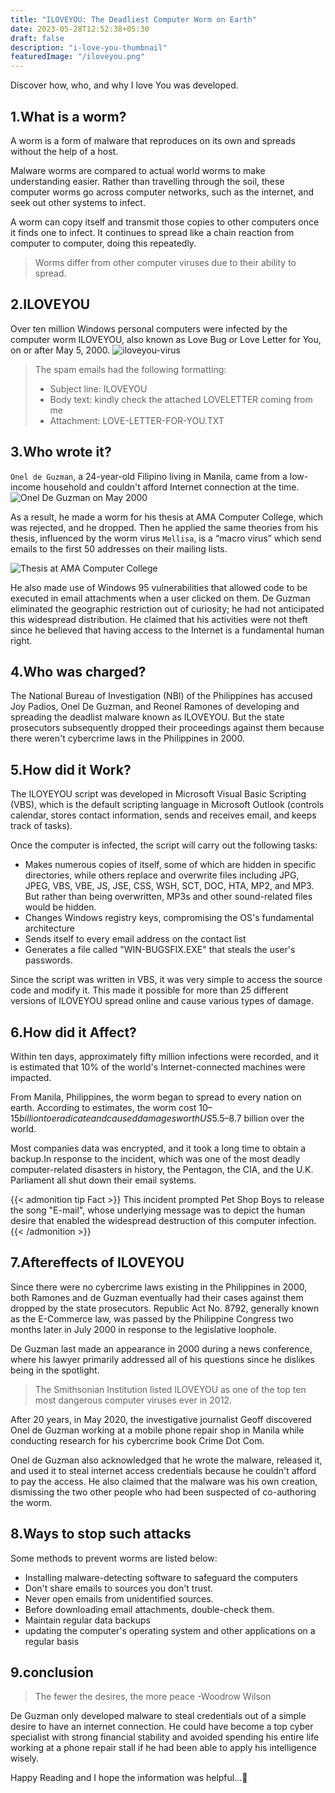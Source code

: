 ```yaml
---
title: "ILOVEYOU: The Deadliest Computer Worm on Earth"
date: 2023-05-28T12:52:38+05:30
draft: false
description: "i-love-you-thumbnail"
featuredImage: "/iloveyou.png"
---
```

Discover how, who, and why I love You was developed.

<!--more-->

## 1.What is a worm?
A worm is a form of malware that reproduces on its own and spreads without the help of a host.

Malware worms are compared to actual world worms to make understanding easier. Rather than travelling through the soil, these computer worms go across computer networks, such as the internet, and seek out other systems to infect. 

A worm can copy itself and transmit those copies to other computers once it finds one to infect. It continues to spread like a chain reaction from computer to computer, doing this repeatedly. 

>Worms differ from other computer viruses due to their ability to spread.

## 2.ILOVEYOU
Over ten million Windows personal computers were infected by the computer worm ILOVEYOU, also known as Love Bug or Love Letter for You, on or after May 5, 2000.
![iloveyou-virus](/iloveyou-virus-2000.png "A screenshot showing a copy of the ILOVEYOU virus email which spread around the world in May 2000")
>The spam emails had the following formatting:
>- Subject line: ILOVEYOU
>- Body text: kindly check the attached LOVELETTER coming from me
>- Attachment: LOVE-LETTER-FOR-YOU.TXT


## 3.Who wrote it?
`Onel de Guzman`, a 24-year-old Filipino living in Manila, came from a low-income household and couldn't afford Internet connection at the time. 
![Onel De Guzman on May 2000](/onel-de-guzman-2000.png "Onel De Guzman on May 2000 at news conference ")

As a result, he made a worm for his thesis at AMA Computer College, which was rejected, and he dropped. 
Then he applied the same theories from his thesis, influenced by the worm virus `Mellisa`, is a “macro virus” which send emails to the first 50 addresses on their mailing lists.

![Thesis at AMA Computer College](/thesis-rejected.png "De Guzman's thesis rejected at AMA Computer College")

He also made use of Windows 95 vulnerabilities that allowed code to be executed in email attachments when a user clicked on them. De Guzman eliminated the geographic restriction out of curiosity; he had not anticipated this widespread distribution. He claimed that his activities were not theft since he believed that having access to the Internet is a fundamental human right.

## 4.Who was charged?
The National Bureau of Investigation (NBI) of the Philippines has accused Joy Padios, Onel De Guzman, and Reonel Ramones of developing and spreading the deadlist malware known as ILOVEYOU. But the state prosecutors subsequently dropped their proceedings against them because there weren't cybercrime laws in the Philippines in 2000. 

## 5.How did it Work?
The ILOYEYOU script was developed in Microsoft Visual Basic Scripting (VBS), which is the default scripting language in Microsoft Outlook (controls calendar, stores contact information, sends and receives email, and keeps track of tasks).

Once the computer is infected, the script will carry out the following tasks:
- Makes numerous copies of itself, some of which are hidden in specific directories, while others replace and overwrite files including JPG, JPEG, VBS, VBE, JS, JSE, CSS, WSH, SCT, DOC, HTA, MP2, and MP3. But rather than being overwritten, MP3s and other sound-related files would be hidden.
- Changes Windows registry keys, compromising the OS's fundamental architecture
- Sends itself to every email address on the contact list
- Generates a file called "WIN-BUGSFIX.EXE" that steals the user's passwords.

Since the script was written in VBS, it was very simple to access the source code and modify it. This made it possible for more than 25 different versions of ILOVEYOU spread online and cause various types of damage.

## 6.How did it Affect?
Within ten days, approximately fifty million infections were recorded, and it is estimated that 10% of the world's Internet-connected machines were impacted. 

From Manila, Philippines, the worm began to spread to every nation on earth. According to estimates, the worm cost $10–15 billion to eradicate and caused damages worth US$5.5–8.7 billion over the world. 

Most companies data was encrypted, and it took a long time to obtain a backup.In response to the incident, which was one of the most deadly computer-related disasters in history, the Pentagon, the CIA, and the U.K. Parliament all shut down their email systems.

{{< admonition tip Fact >}}
This incident prompted Pet Shop Boys to release the song "E-mail", whose underlying message was to depict the human desire that enabled the widespread destruction of this computer infection.
{{< /admonition >}}


## 7.Aftereffects of ILOVEYOU
Since there were no cybercrime laws existing in the Philippines in 2000, both Ramones and de Guzman eventually had their cases against them dropped by the state prosecutors. Republic Act No. 8792, generally known as the E-Commerce law, was passed by the Philippine Congress two months later in July 2000 in response to the legislative loophole.

De Guzman last made an appearance in 2000 during a news conference, where his lawyer primarily addressed all of his questions since he dislikes being in the spotlight.

>The Smithsonian Institution listed ILOVEYOU as one of the top ten most dangerous computer viruses ever in 2012.

After 20 years, in May 2020, the investigative journalist Geoff discovered Onel de Guzman working at a mobile phone repair shop in Manila while conducting research for his cybercrime book Crime Dot Com.

Onel de Guzman also acknowledged that he wrote the malware, released it, and used it to steal internet access credentials because he couldn't afford to pay the access. He also claimed that the malware was his own creation, dismissing the two other people who had been suspected of co-authoring the worm.

## 8.Ways to stop such attacks 
Some methods to prevent worms are listed below:
- Installing malware-detecting software to safeguard the computers
- Don't share emails to sources you don't trust.
- Never open emails from unidentified sources.
- Before downloading email attachments, double-check them.
- Maintain regular data backups
- updating the computer's operating system and other applications on a regular basis

## 9.conclusion
>The fewer the desires, the more peace -Woodrow Wilson

De Guzman only developed malware to steal credentials out of a simple desire to have an internet connection. He could have become a top cyber specialist with strong financial stability and avoided spending his entire life working at a phone repair stall if he had been able to apply his intelligence wisely.

Happy Reading and I hope the information was helpful...🐾